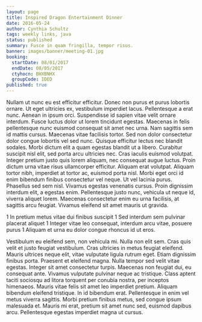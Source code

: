 ```yaml
---
layout: page
title: Inspired Dragon Entertainment Dinner
date: 2016-05-24
author: Cynthia Schultz
tags: weekly links, java
status: published
summary: Fusce in quam fringilla, tempor risus.
banner: images/banner/meeting-01.jpg
booking:
  startDate: 08/01/2017
  endDate: 08/05/2017
  ctyhocn: BHXBNHX
  groupCode: IDED
published: true
---
```

Nullam ut nunc eu est efficitur efficitur. Donec non purus et purus lobortis ornare. Ut eget ultricies ex, vestibulum imperdiet lacus. Pellentesque a erat nunc. Aenean in ipsum orci. Suspendisse id sapien vitae velit ornare interdum. Fusce luctus dolor ut lorem tincidunt egestas. Maecenas in felis pellentesque nunc euismod consequat sit amet nec urna. Nam sagittis sem id mattis cursus. Maecenas vitae facilisis tortor. Sed non dolor consectetur dolor congue lobortis vel sed nunc.
Quisque efficitur lectus nec blandit sodales. Morbi dictum elit a quam egestas blandit ut a libero. Curabitur suscipit nisl elit, sed porta arcu ultricies nec. Cras iaculis euismod volutpat. Integer pretium justo quis lorem aliquam, nec consequat augue luctus. Proin dictum urna vitae risus ullamcorper efficitur. Aliquam erat volutpat. Aliquam tortor nibh, imperdiet at tortor ac, euismod porta nisl. Morbi eget orci id enim bibendum finibus consectetur vel neque. Ut vel lacinia purus. Phasellus sed sem nisl. Vivamus egestas venenatis cursus. Proin dignissim interdum elit, a egestas enim. Pellentesque justo nunc, vehicula ut neque id, viverra aliquet lorem. Maecenas consectetur enim eu urna facilisis, at sagittis arcu feugiat. Vivamus eleifend sit amet mauris ut gravida.

1 In pretium metus vitae dui finibus suscipit
1 Sed interdum sem pulvinar placerat aliquet
1 Integer vitae leo consequat, interdum arcu vitae, posuere purus
1 Aliquam et urna eu dolor congue rhoncus id ut eros.

Vestibulum eu eleifend sem, non vehicula mi. Nulla non elit sem. Cras quis velit et justo feugiat vestibulum. Cras ultricies in metus feugiat eleifend. Mauris ultrices neque elit, vitae vulputate ligula rutrum eget. Etiam dignissim finibus porta. Praesent et eleifend magna. Nulla tempor sed velit vitae egestas. Integer sit amet consectetur turpis. Maecenas non feugiat dui, eu consequat ante. Vivamus vulputate pulvinar neque ac tristique. Class aptent taciti sociosqu ad litora torquent per conubia nostra, per inceptos himenaeos.
Mauris vitae felis sit amet leo imperdiet pretium. Aliquam bibendum eleifend tristique. In id bibendum erat. Pellentesque in enim vel metus viverra sagittis. Morbi pretium finibus metus, sed congue ipsum malesuada et. Mauris mi erat, pretium sit amet nunc sed, euismod dapibus arcu. Pellentesque egestas imperdiet magna ut cursus.
